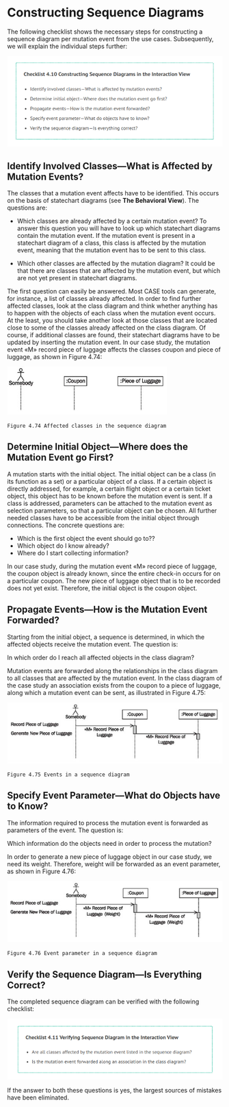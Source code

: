 # Constructing Sequence Diagrams

The following checklist shows the necessary steps for constructing a sequence diagram per mutation event from the use cases. Subsequently, we will explain the individual steps further:

![Step_1](images/Step_1.png)

## Identify Involved Classes—What is Affected by Mutation Events?

The classes that a mutation event affects have to be identified. This occurs on the basis of statechart diagrams (see <b>The Behavioral View</b>). The questions are:

 * Which classes are already affected by a certain mutation event? To answer this question you will have to look up which statechart diagrams contain the mutation event. If the mutation event is present in a statechart diagram of a class, this class is affected by the mutation event, meaning that the mutation event has to be sent to this class.

 * Which other classes are affected by the mutation diagram? It could be that there are classes that are affected by the mutation event, but which are not yet present in statechart diagrams.
 
The first question can easily be answered. Most CASE tools can generate, for instance, a list of classes already affected. In order to find further affected classes, look at the class diagram and think whether anything has to happen with the objects of each class when the mutation event occurs. At the least, you should take another look at those classes that are located close to some of the classes already affected on the class diagram. Of course, if additional classes are found, their statechart diagrams have to be updated by inserting the mutation event. In our case study, the mutation event «M» record piece of luggage affects the classes coupon and piece of luggage, as shown in Figure 4.74:

![Classes](images/Classes.jpg)

	Figure 4.74 Affected classes in the sequence diagram
	
## Determine Initial Object—Where does the Mutation Event go First?

A mutation starts with the initial object. The initial object can be a class (in its function as a set) or a particular object of a class. If a certain object is directly addressed, for example, a certain flight object or a certain ticket object, this object has to be known before the mutation event is sent. If a class is addressed, parameters can be attached to the mutation event as selection parameters, so that a particular object can be chosen. All further needed classes have to be accessible from the initial object through connections. The concrete questions are:

 * Which is the first object the event should go to??
 * Which object do I know already?
 * Where do I start collecting information?
 
In our case study, during the mutation event «M» record piece of luggage, the coupon object is already known, since the entire check-in occurs for on a particular coupon. The new piece of luggage object that is to be recorded does not yet exist. Therefore, the initial object is the coupon object.

## Propagate Events—How is the Mutation Event Forwarded?

Starting from the initial object, a sequence is determined, in which the affected objects receive the mutation event. The question is:

In which order do I reach all affected objects in the class diagram?

Mutation events are forwarded along the relationships in the class diagram to all classes that are affected by the mutation event. In the class diagram of the case study an association exists from the coupon to a piece of luggage, along which a mutation event can be sent, as illustrated in Figure 4.75:

![Events](images/Events.jpg)

	Figure 4.75 Events in a sequence diagram
	
## Specify Event Parameter—What do Objects have to Know?

The information required to process the mutation event is forwarded as parameters of the event. The question is:

Which information do the objects need in order to process the mutation?

In order to generate a new piece of luggage object in our case study, we need its weight. Therefore, weight will be forwarded as an event parameter, as shown in Figure 4.76:

![Parameter](images/Parameter.jpg)

	Figure 4.76 Event parameter in a sequence diagram
	
## Verify the Sequence Diagram—Is Everything Correct?

The completed sequence diagram can be verified with the following checklist:

![Step_2](images/Step_2.png)

If the answer to both these questions is yes, the largest sources of mistakes have been eliminated.
